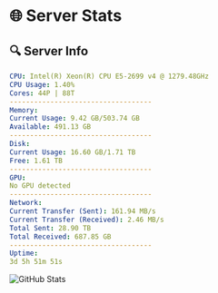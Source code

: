 # 🌐 Server Stats
## 🔍 Server Info
```yaml
CPU: Intel(R) Xeon(R) CPU E5-2699 v4 @ 1279.48GHz
CPU Usage: 1.40%
Cores: 44P | 88T
-----------------------------------
Memory:
Current Usage: 9.42 GB/503.74 GB
Available: 491.13 GB
-----------------------------------
Disk:
Current Usage: 16.60 GB/1.71 TB
Free: 1.61 TB
-----------------------------------
GPU:
No GPU detected
-----------------------------------
Network:
Current Transfer (Sent): 161.94 MB/s
Current Transfer (Received): 2.46 MB/s
Total Sent: 28.90 TB
Total Received: 687.85 GB
-----------------------------------
Uptime:
3d 5h 51m 51s
```
![GitHub Stats](https://img.shields.io/badge/Updated-2025-02-11_04:35:09-blue)